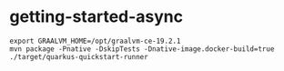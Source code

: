 # getting-started-async

```
export GRAALVM_HOME=/opt/graalvm-ce-19.2.1
mvn package -Pnative -DskipTests -Dnative-image.docker-build=true
./target/quarkus-quickstart-runner
```